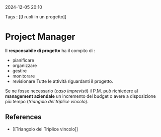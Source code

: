 2024-12-05 20:10

Tags : [[I ruoli in un progetto]]

# Project Manager

Il **responsabile di progetto** ha il compito di : 
- pianificare
- organizzare
- gestire
- monitorare
- revisionare
Tutte le attività riguardanti il progetto.

Se ne fosse necessario (*caso imprevisti*) il P.M. può richiedere al **management aziendale** un incremento del budget o avere a disposizione più tempo (*triangolo del triplice vincolo*).
## References

- [[Triangolo del Triplice vincolo]]